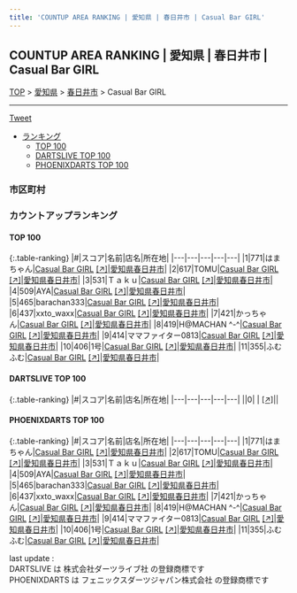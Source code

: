 ```yaml
---
title: 'COUNTUP AREA RANKING | 愛知県 | 春日井市 | Casual Bar GIRL'
---
```

## COUNTUP AREA RANKING | 愛知県 | 春日井市 | Casual Bar GIRL

[TOP](/darts/rank/) > [愛知県](/darts/rank/愛知県/) > [春日井市](/darts/rank/愛知県/春日井市/) > Casual Bar GIRL

___

<a href="https://twitter.com/share?ref_src=twsrc%5Etfw" data-text="COUNTUP AREA RANKING | 愛知県春日井市Casual Bar GIRL" class="twitter-share-button" data-hashtags="DARTSLIVE,PHOENIXDARTS,darts,ダーツ" data-show-count="false">Tweet</a>

* [ランキング](#カウントアップランキング)
    * [TOP 100](#top-100)
    * [DARTSLIVE TOP 100](#dartslive-top-100)
    * [PHOENIXDARTS TOP 100](#phoenixdarts-top-100)

### 市区町村

<ul>

</ul>

### カウントアップランキング

#### TOP 100



{:.table-ranking}
|#|スコア|名前|店名|所在地|
|---|---|---|---|---|
|1|771|<span class="rank-name-pd">はまちゃん</span>|<a href="/darts/rank/shops/86911.html">Casual Bar GIRL</a> <a href="https://vs.phoenixdarts.com/jp/shop/shopDetailInfo/s_86911?s_seq=86911">[↗]</a>|<a href="/darts/rank/愛知県/春日井市">愛知県春日井市</a>|
|2|617|<span class="rank-name-pd">TOMU</span>|<a href="/darts/rank/shops/94195.html">Casual Bar GIRL</a> <a href="https://vs.phoenixdarts.com/jp/shop/shopDetailInfo/s_94195?s_seq=94195">[↗]</a>|<a href="/darts/rank/愛知県/春日井市">愛知県春日井市</a>|
|3|531|<span class="rank-name-pd">Ｔａｋｕ</span>|<a href="/darts/rank/shops/86911.html">Casual Bar GIRL</a> <a href="https://vs.phoenixdarts.com/jp/shop/shopDetailInfo/s_86911?s_seq=86911">[↗]</a>|<a href="/darts/rank/愛知県/春日井市">愛知県春日井市</a>|
|4|509|<span class="rank-name-pd">AYA</span>|<a href="/darts/rank/shops/94195.html">Casual Bar GIRL</a> <a href="https://vs.phoenixdarts.com/jp/shop/shopDetailInfo/s_94195?s_seq=94195">[↗]</a>|<a href="/darts/rank/愛知県/春日井市">愛知県春日井市</a>|
|5|465|<span class="rank-name-pd">barachan333</span>|<a href="/darts/rank/shops/86911.html">Casual Bar GIRL</a> <a href="https://vs.phoenixdarts.com/jp/shop/shopDetailInfo/s_86911?s_seq=86911">[↗]</a>|<a href="/darts/rank/愛知県/春日井市">愛知県春日井市</a>|
|6|437|<span class="rank-name-pd">xxto_waxx</span>|<a href="/darts/rank/shops/86911.html">Casual Bar GIRL</a> <a href="https://vs.phoenixdarts.com/jp/shop/shopDetailInfo/s_86911?s_seq=86911">[↗]</a>|<a href="/darts/rank/愛知県/春日井市">愛知県春日井市</a>|
|7|421|<span class="rank-name-pd">かっちゃん</span>|<a href="/darts/rank/shops/86911.html">Casual Bar GIRL</a> <a href="https://vs.phoenixdarts.com/jp/shop/shopDetailInfo/s_86911?s_seq=86911">[↗]</a>|<a href="/darts/rank/愛知県/春日井市">愛知県春日井市</a>|
|8|419|<span class="rank-name-pd">H@MACHAN ^-^</span>|<a href="/darts/rank/shops/86911.html">Casual Bar GIRL</a> <a href="https://vs.phoenixdarts.com/jp/shop/shopDetailInfo/s_86911?s_seq=86911">[↗]</a>|<a href="/darts/rank/愛知県/春日井市">愛知県春日井市</a>|
|9|414|<span class="rank-name-pd">ママファイター0813</span>|<a href="/darts/rank/shops/86911.html">Casual Bar GIRL</a> <a href="https://vs.phoenixdarts.com/jp/shop/shopDetailInfo/s_86911?s_seq=86911">[↗]</a>|<a href="/darts/rank/愛知県/春日井市">愛知県春日井市</a>|
|10|406|<span class="rank-name-pd">1号</span>|<a href="/darts/rank/shops/86911.html">Casual Bar GIRL</a> <a href="https://vs.phoenixdarts.com/jp/shop/shopDetailInfo/s_86911?s_seq=86911">[↗]</a>|<a href="/darts/rank/愛知県/春日井市">愛知県春日井市</a>|
|11|355|<span class="rank-name-pd">ふむふむ</span>|<a href="/darts/rank/shops/86911.html">Casual Bar GIRL</a> <a href="https://vs.phoenixdarts.com/jp/shop/shopDetailInfo/s_86911?s_seq=86911">[↗]</a>|<a href="/darts/rank/愛知県/春日井市">愛知県春日井市</a>|


#### DARTSLIVE TOP 100



{:.table-ranking}
|#|スコア|名前|店名|所在地|
|---|---|---|---|---|
||0|<span class="rank-name-dl"> </span>|<a href="/darts/rank/shops/.html"></a> <a href="">[↗]</a>|<a href="/darts/rank//"></a>|


#### PHOENIXDARTS TOP 100



{:.table-ranking}
|#|スコア|名前|店名|所在地|
|---|---|---|---|---|
|1|771|<span class="rank-name-pd">はまちゃん</span>|<a href="/darts/rank/shops/86911.html">Casual Bar GIRL</a> <a href="https://vs.phoenixdarts.com/jp/shop/shopDetailInfo/s_86911?s_seq=86911">[↗]</a>|<a href="/darts/rank/愛知県/春日井市">愛知県春日井市</a>|
|2|617|<span class="rank-name-pd">TOMU</span>|<a href="/darts/rank/shops/94195.html">Casual Bar GIRL</a> <a href="https://vs.phoenixdarts.com/jp/shop/shopDetailInfo/s_94195?s_seq=94195">[↗]</a>|<a href="/darts/rank/愛知県/春日井市">愛知県春日井市</a>|
|3|531|<span class="rank-name-pd">Ｔａｋｕ</span>|<a href="/darts/rank/shops/86911.html">Casual Bar GIRL</a> <a href="https://vs.phoenixdarts.com/jp/shop/shopDetailInfo/s_86911?s_seq=86911">[↗]</a>|<a href="/darts/rank/愛知県/春日井市">愛知県春日井市</a>|
|4|509|<span class="rank-name-pd">AYA</span>|<a href="/darts/rank/shops/94195.html">Casual Bar GIRL</a> <a href="https://vs.phoenixdarts.com/jp/shop/shopDetailInfo/s_94195?s_seq=94195">[↗]</a>|<a href="/darts/rank/愛知県/春日井市">愛知県春日井市</a>|
|5|465|<span class="rank-name-pd">barachan333</span>|<a href="/darts/rank/shops/86911.html">Casual Bar GIRL</a> <a href="https://vs.phoenixdarts.com/jp/shop/shopDetailInfo/s_86911?s_seq=86911">[↗]</a>|<a href="/darts/rank/愛知県/春日井市">愛知県春日井市</a>|
|6|437|<span class="rank-name-pd">xxto_waxx</span>|<a href="/darts/rank/shops/86911.html">Casual Bar GIRL</a> <a href="https://vs.phoenixdarts.com/jp/shop/shopDetailInfo/s_86911?s_seq=86911">[↗]</a>|<a href="/darts/rank/愛知県/春日井市">愛知県春日井市</a>|
|7|421|<span class="rank-name-pd">かっちゃん</span>|<a href="/darts/rank/shops/86911.html">Casual Bar GIRL</a> <a href="https://vs.phoenixdarts.com/jp/shop/shopDetailInfo/s_86911?s_seq=86911">[↗]</a>|<a href="/darts/rank/愛知県/春日井市">愛知県春日井市</a>|
|8|419|<span class="rank-name-pd">H@MACHAN ^-^</span>|<a href="/darts/rank/shops/86911.html">Casual Bar GIRL</a> <a href="https://vs.phoenixdarts.com/jp/shop/shopDetailInfo/s_86911?s_seq=86911">[↗]</a>|<a href="/darts/rank/愛知県/春日井市">愛知県春日井市</a>|
|9|414|<span class="rank-name-pd">ママファイター0813</span>|<a href="/darts/rank/shops/86911.html">Casual Bar GIRL</a> <a href="https://vs.phoenixdarts.com/jp/shop/shopDetailInfo/s_86911?s_seq=86911">[↗]</a>|<a href="/darts/rank/愛知県/春日井市">愛知県春日井市</a>|
|10|406|<span class="rank-name-pd">1号</span>|<a href="/darts/rank/shops/86911.html">Casual Bar GIRL</a> <a href="https://vs.phoenixdarts.com/jp/shop/shopDetailInfo/s_86911?s_seq=86911">[↗]</a>|<a href="/darts/rank/愛知県/春日井市">愛知県春日井市</a>|
|11|355|<span class="rank-name-pd">ふむふむ</span>|<a href="/darts/rank/shops/86911.html">Casual Bar GIRL</a> <a href="https://vs.phoenixdarts.com/jp/shop/shopDetailInfo/s_86911?s_seq=86911">[↗]</a>|<a href="/darts/rank/愛知県/春日井市">愛知県春日井市</a>|


<div class="footer border-top border-gray-light mt-5 pt-3 text-right text-gray">
    last update : <span style="font-weight: italic" id="foot_last_modified"></span><br />
    DARTSLIVE は 株式会社ダーツライブ社 の登録商標です<br />
    PHOENIXDARTS は フェニックスダーツジャパン株式会社 の登録商標です<br />
</div>

<script src="https://cdnjs.cloudflare.com/ajax/libs/jquery.tablesorter/2.31.3/js/jquery.tablesorter.min.js" integrity="sha512-qzgd5cYSZcosqpzpn7zF2ZId8f/8CHmFKZ8j7mU4OUXTNRd5g+ZHBPsgKEwoqxCtdQvExE5LprwwPAgoicguNg==" crossorigin="anonymous" referrerpolicy="no-referrer"></script>
<link rel="stylesheet" href="https://cdnjs.cloudflare.com/ajax/libs/jquery.tablesorter/2.31.3/css/theme.default.min.css" integrity="sha512-wghhOJkjQX0Lh3NSWvNKeZ0ZpNn+SPVXX1Qyc9OCaogADktxrBiBdKGDoqVUOyhStvMBmJQ8ZdMHiR3wuEq8+w==" crossorigin="anonymous" referrerpolicy="no-referrer" />
<script>
$(function() {
    $(".table-ranking").tablesorter({sortList:[[0, 0]]});
    $("#foot_last_modified").text(formatDate(new Date(document.lastModified), 'yyyy-MM-dd HH:mm:ss'));
});
</script>

<script async src="https://platform.twitter.com/widgets.js" charset="utf-8"></script>